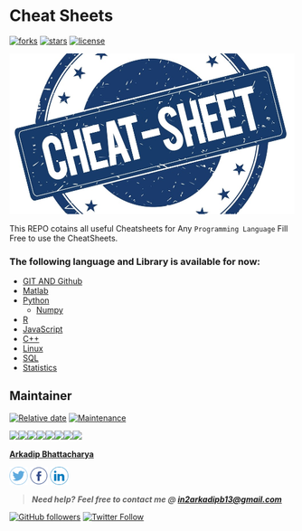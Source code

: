 # Cheat Sheets
[![forks](https://img.shields.io/github/forks/darkmatter18/cheatsheet?style=flat-square&label=started&logo=github)](https://github.com/darkmatter18/cheatsheet/netowrk)
[![stars](https://img.shields.io/github/stars/darkmatter18/cheatsheet?style=flat-square&logo=github)](https://github.com/darkmatter18/cheatsheet/stargazers)
[![license](https://img.shields.io/github/license/darkmatter18/cheatsheet?style=flat-square)](https://github.com/darkmatter18/cheatsheet/blob/master/LICENSE)

![logo](./images/logo.jpg)

This REPO cotains all useful Cheatsheets for Any `Programming Language`
Fill Free to use the CheatSheets.

### The following language and Library is available for now:

- [GIT AND Github](./GIT%20and%20Github)
- [Matlab](./Matlab)
- [Python](./Python)
    - [Numpy](./Numpy)
- [R](./R)
- [JavaScript](./JavaScript)
- [C++](./C++)
- [Linux](./Linux)
- [SQL](./SQL)
- [Statistics](./Statistics)


## Maintainer

[![Relative date](https://img.shields.io/date/1577392258?color=important&label=started&logo=github&style=flat-square)](https://github.com/darkmatter18/) [![Maintenance](https://img.shields.io/maintenance/yes/2020?color=green&logo=github&style=flat-square)](https://github.com/darkmatter18/)

[![](https://sourcerer.io/fame/darkmatter18/darkmatter18/cheatsheet/images/0)](https://sourcerer.io/fame/darkmatter18/darkmatter18/cheatsheet/links/0)[![](https://sourcerer.io/fame/darkmatter18/darkmatter18/cheatsheet/images/1)](https://sourcerer.io/fame/darkmatter18/darkmatter18/cheatsheet/links/1)[![](https://sourcerer.io/fame/darkmatter18/darkmatter18/cheatsheet/images/2)](https://sourcerer.io/fame/darkmatter18/darkmatter18/cheatsheet/links/2)[![](https://sourcerer.io/fame/darkmatter18/darkmatter18/cheatsheet/images/3)](https://sourcerer.io/fame/darkmatter18/darkmatter18/cheatsheet/links/3)[![](https://sourcerer.io/fame/darkmatter18/darkmatter18/cheatsheet/images/4)](https://sourcerer.io/fame/darkmatter18/darkmatter18/cheatsheet/links/4)[![](https://sourcerer.io/fame/darkmatter18/darkmatter18/cheatsheet/images/5)](https://sourcerer.io/fame/darkmatter18/darkmatter18/cheatsheet/links/5)[![](https://sourcerer.io/fame/darkmatter18/darkmatter18/cheatsheet/images/6)](https://sourcerer.io/fame/darkmatter18/darkmatter18/cheatsheet/links/6)[![](https://sourcerer.io/fame/darkmatter18/darkmatter18/cheatsheet/images/7)](https://sourcerer.io/fame/darkmatter18/darkmatter18/cheatsheet/links/7)

**[Arkadip Bhattacharya](https://www.linkedin.com/in/arkadip/)**

<a href="https://twitter.com/Arkadipb21"><img src="images/twitter.png" width="32px" height="32px"></a> <a href="https://www.facebook.com/arkadipb"><img src="images/facebook.png" width="32px" height="32px"></a> <a href="https://www.linkedin.com/in/arkadip/"><img src="images/linkedin.png" width="32px" height="32px"></a>

> ***Need help?***
***Feel free to contact me @ [in2arkadipb13@gmail.com](mailto:in2arkadipb13@gmail.com?Subject=Github:Udacity-Computer-Vision-Nanodegree-Repository)***

[![GitHub followers](https://img.shields.io/github/followers/darkmatter18?color=1e88e5&label=Follow%20%40darkmatter18&logo=github&style=flat-square)](https://github.com/darkmatter18/) [![Twitter Follow](https://img.shields.io/twitter/follow/Arkadipb21?color=1e88e5&logo=twitter&style=flat-square)](https://twitter.com/Arkadipb21) 
